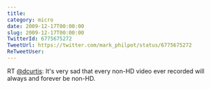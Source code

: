 ```yaml
---
title: 
category: micro
date: 2009-12-17T00:00:00
slug: 2009-12-17T00:00:00
TwitterId: 6775675272
TweetUrl: https://twitter.com/mark_philpot/status/6775675272
ReTweetUser: 
---
```


RT [@dcurtis](https://twitter.com/dcurtis): It's very sad that every non-HD video ever recorded will always and forever be non-HD.